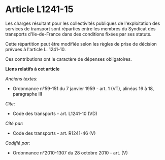 # Article L1241-15

Les charges résultant pour les collectivités publiques de l'exploitation des services de transport sont réparties entre les
membres du Syndicat des transports d'Ile-de-France dans des conditions fixées par ses statuts. 

Cette répartition peut être modifiée selon les règles de prise de décision prévues à l'article L. 1241-10. 

Ces contributions ont le caractère de dépenses obligatoires.

**Liens relatifs à cet article**

_Anciens textes_:

  - Ordonnance n°59-151 du 7 janvier 1959 - art. 1 (VT), alinéas 16 à 18, paragraphe III

_Cite_:

  - Code des transports - art. L1241-10 (VD)

_Cité par_:

  - Code des transports - art. R1241-46 (V)

_Codifié par_:

  - Ordonnance n°2010-1307 du 28 octobre 2010 - art. (V)
